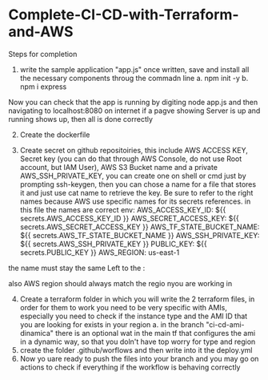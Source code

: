 # Complete-CI-CD-with-Terraform-and-AWS

Steps for completion 
1. write the sample application "app.js" once written, save and install all the necessary components throug the commadn line
   a. npm init -y
   b. npm i express

Now you can check that the app is running by digiting node app.js and then navigating to localhost:8080 on internet if a pagve showing Server is up and running shows up, then all is done correctly

2. Create the dockerfile 

3. Create secret on github repositoiries, this include AWS ACCESS KEY, Secret key (you can do that through AWS Console, do not use Root account, but IAM User), AWS S3 Bucket name and a private AWS_SSH_PRIVATE_KEY, you can create one on shell or cmd just by prompting ssh-keygen, then you can chose a name for a file that stores it and just use cat name to retrieve the  key. Be sure to refer to the right names because AWS use specific names for its secrets references. in this file the names are correct
env:
  AWS_ACCESS_KEY_ID: ${{ secrets.AWS_ACCESS_KEY_ID }}
  AWS_SECRET_ACCESS_KEY: ${{ secrets.AWS_SECRET_ACCESS_KEY }}
  AWS_TF_STATE_BUCKET_NAME: ${{ secrets.AWS_TF_STATE_BUCKET_NAME }}
  AWS_SSH_PRIVATE_KEY: ${{ secrets.AWS_SSH_PRIVATE_KEY }}
  PUBLIC_KEY: ${{ secrets.PUBLIC_KEY }}
  AWS_REGION: us-east-1

the name must stay the same Left to the : 

also AWS region should always match the regio nyou are working in

4. Create a terraform folder in which you will write the 2 terraform files, in order for them to work you need to be very specific with AMIs, especially you need to check if the instance type and the AMI ID that you are looking for exists in your region
   a. in the branch "ci-cd-ami-dinamica" there is an optional wat in the main tf that configures the ami in a dynamic way, so         that you doln't have top worry for type and region
5. create the folder .github/worflows and then write into it the deploy.yml
6. Now yo uare ready to push the files into your branch and you may go on actions to check if everything if the workflow is behaving correctly
